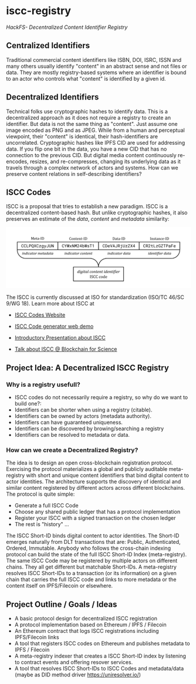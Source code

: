 # iscc-registry

*HackFS- Decentralized Content Identifier Registry*

## Centralized Identifiers

Traditional commercial content identifiers like ISBN, DOI, ISRC, ISSN and many others usually identify "content" in an abstract sense and not files or data. They are mostly registry-based systems where an identifier is bound to an actor who controls what "content" is identified by a given id.

## Decentralized Identifiers

Technical folks use cryptographic hashes to identify data. This is a decentralized approach as it does not require a registry to create an identifier. But data is not the same thing as "content". Just assume one image encoded as PNG and as JPEG. While from a human and perceptual viewpoint, their "content" is identical, their hash-identifiers are uncorrelated. Cryptographic hashes like IPFS CID are used for addressing data. If you flip one bit in the data, you have a new CID that has no connection to the previous CID. But digital media content continuously re-encodes, resizes, and re-compresses, changing its underlying data as it travels through a complex network of actors and systems. How can we preserve content relations in self-describing identifiers?

## ISCC Codes

ISCC is a proposal that tries to establish a new paradigm. ISCC is a decentralized content-based hash. But unlike cryptographic hashes, it also preserves an estimate of the *data*, *content* and *metadata* similarity:

![ISCC Component Framework](./img/iscc-components.svg)

The ISCC is currently discussed at ISO for standardization (ISO/TC 46/SC 9/WG 18). Learn more about ISCC at 

- [ISCC Codes Website](https://iscc.codes)
- [ISCC Code generator web demo](https://iscc.coblo.net)

- [Introductory Presentation about ISCC](https://docs.google.com/presentation/d/1N0kZKMCFfB-JFMwnSJxWHOrAelTnH-puqPH_i7y3p1E/)

- [Talk about ISCC @ Blockchain for Science](https://www.youtube.com/watch?v=4OCvPrDhGuQ)

## Project Idea: A Decentralized ISCC Registry

### Why is a registry usefull?

- ISCC codes do not necessarily require a registry, so why do we want to build one?:
- Identifiers can be shorter when using a registry (citable).
- Identifiers can be owned by actors (metadata authority).
- Identifiers can have guaranteed uniqueness.
- Identifiers can be discovered by browing/searching a registry
- Identifiers can be resolved to metadata or data.

### How can we create a Decentralized Registry?

The idea is to design an open cross-blockchain registration protocol. Exercising the protocol materializes a global and publicly auditable meta-registry with short and unique content identifiers that bind digital content to actor identities. The architecture supports the discovery of identical and similar content registered by different actors across different blockchains. The protocol is quite simple:

- Generate a full ISCC Code
- Choose any shared public ledger that has a protocol implementation
- Register your ISCC with a signed transaction on the chosen ledger
- The rest is "history" ...

The ISCC Short-ID binds digital content to actor identities. The Short-ID emerges naturally from DLT transactions that are:
Public, Authenticated, Ordered, Immutable. Anybody who follows the cross-chain indexing protocol can build the state of the full ISCC Short-ID Index (meta-registry). The same ISCC Code may be registered by multiple actors on different chains. They all get different but matchable Short-IDs. A meta-registry resolves ISCC Short-IDs to a transaction (or its information) on a given chain that carries the full ISCC code and links to more metadata or the content itself on IPFS/Filecoin or elsewhere.

## Project Outline / Goals / Ideas

- A basic protocol design for decentralized ISCC registration
- A protocol implementation based on Ethereum / IPFS / Filecoin
- An Ethereum contract that logs ISCC registrations including IPFS/Filecoin links
- A tool that registers ISCC codes on Ethereum and publishes metadata to IPFS / Filecoin
- A meta-registry indexer that creates a ISCC Short-ID index by listening to contract events and offering resover services.
- A tool that resolves ISCC Short-IDs to ISCC Codes and metadata/data (maybe as DID method driver https://uniresolver.io/)




